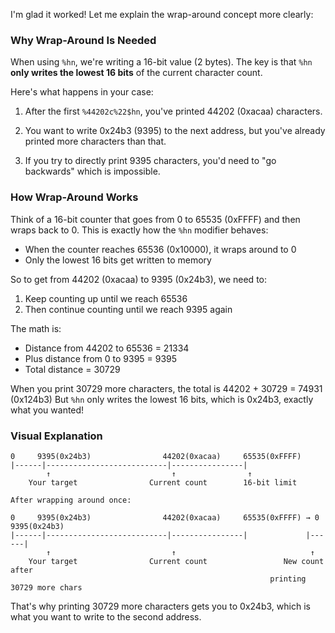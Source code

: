 I'm glad it worked! Let me explain the wrap-around concept more clearly:

### Why Wrap-Around Is Needed

When using `%hn`, we're writing a 16-bit value (2 bytes). The key is that `%hn` **only writes the lowest 16 bits** of the current character count.

Here's what happens in your case:

1. After the first `%44202c%22$hn`, you've printed 44202 (0xacaa) characters.

2. You want to write 0x24b3 (9395) to the next address, but you've already printed more characters than that.

3. If you try to directly print 9395 characters, you'd need to "go backwards" which is impossible.

### How Wrap-Around Works

Think of a 16-bit counter that goes from 0 to 65535 (0xFFFF) and then wraps back to 0. This is exactly how the `%hn` modifier behaves:

- When the counter reaches 65536 (0x10000), it wraps around to 0
- Only the lowest 16 bits get written to memory

So to get from 44202 (0xacaa) to 9395 (0x24b3), we need to:
1. Keep counting up until we reach 65536
2. Then continue counting until we reach 9395 again

The math is:
- Distance from 44202 to 65536 = 21334
- Plus distance from 0 to 9395 = 9395
- Total distance = 30729

When you print 30729 more characters, the total is 44202 + 30729 = 74931 (0x124b3)
But `%hn` only writes the lowest 16 bits, which is 0x24b3, exactly what you wanted!

### Visual Explanation
```
0     9395(0x24b3)                44202(0xacaa)     65535(0xFFFF)
|------|---------------------------|----------------|
        ↑                           ↑                ↑
    Your target                Current count        16-bit limit
        
After wrapping around once:

0     9395(0x24b3)                44202(0xacaa)     65535(0xFFFF) → 0     9395(0x24b3)
|------|---------------------------|----------------|             |------|
        ↑                           ↑                              ↑
    Your target                Current count                 New count after
                                                          printing 30729 more chars
```

That's why printing 30729 more characters gets you to 0x24b3, which is what you want to write to the second address.
	
